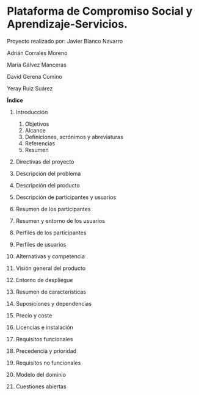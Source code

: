 # Plataforma de Compromiso Social y Aprendizaje-Servicios.
Proyecto realizado por:
Javier Blanco Navarro

Adrián Corrales Moreno

María Gálvez Manceras

David Gerena Comino

Yeray Ruiz Suárez


**Índice**
1. Introducción
    1. Objetivos
    1. Alcance
    1. Definiciones, acrónimos y abreviaturas
    1. Referencias
    1. Resumen
2. Directivas del proyecto

  2. Descripción del problema
  2. Descripción del producto
3. Descripción de participantes y usuarios

  3. Resumen de los participantes
  3. Resumen y entorno de los usuarios
  3. Perfiles de los participantes
  3. Perfiles de usuarios
  3. Alternativas y competencia
4. Visión general del producto

  4. Entorno de despliegue
  4. Resumen de características
  4. Suposiciones y dependencias
  4. Precio y coste
  4. Licencias e instalación
5. Requisitos funcionales

6. Precedencia y prioridad

7. Requisitos no funcionales

8. Modelo del dominio
9. Cuestiones abiertas 


